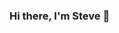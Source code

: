 ### Hi there, I'm Steve  👋



<!--
**stevemacn/stevemacn** is a ✨ _special_ ✨ repository because its `README.md` (this file) appears on your GitHub profile.

<span>
  <img align="center" src="https://github-readme-stats.vercel.app/api?username=stevemacn&show_icons=true&count_private=true&include_all_commits=true&hide=contribs&bg_color=30,5A585A,090947&title_color=20A4F3&text_color=20A4F3&icon_color=BC6F03" alt="Steve MacNeil's GitHub Stats" />
  <img align="center" src="https://github-readme-stats.vercel.app/api/top-langs/?username=stevemacn&layout=compact&langs_count=12&&hide=jupyter notebook,html,css,scss&theme=nightowl" alt="Stephen MacNeil's Most Used Languages" />
</span>

Here are some ideas to get you started:

- 🔭 I’m currently working on ...
- 🌱 I’m currently learning ...
- 👯 I’m looking to collaborate on ...
- 🤔 I’m looking for help with ...
- 💬 Ask me about ...
- 📫 How to reach me: ...
- 😄 Pronouns: ...
- ⚡ Fun fact: ...
-->
